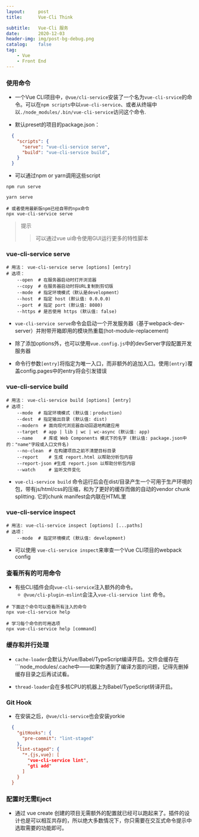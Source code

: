 ```yaml
---
layout:     post
title:      Vue-Cli Think

subtitle:   Vue-Cli 服务
date:       2020-12-03
header-img: img/post-bg-debug.png
catalog:    false
tag:
    - Vue
    - Front End
---
```


### 使用命令
- 一个Vue CLI项目中，```@vue/cli-service```安装了一个名为```vue-cli-srvice```的命令。可以在```npm scripts```中以```vue-cli-service```、或者从终端中以```./node_modules/.bin/vue-cli-service```访问这个命令.

- 默认preset的项目的package.json：
```json
  {
    "scripts": {
      "serve": "vue-cli-service serve",
      "build": "vue-cli-service build",
    }
  }
```
- 可以通过npm or yarn调用这些script
```shell
npm run serve

yarn serve

# 或者使用最新版npm已经自带的npx命令
npx vue-cli-service serve
```

> 提示
>> 可以通过vue ui命令使用GUI运行更多的特性脚本

### vue-cli-service serve
```shell
# 用法： vue-cli-service serve [options] [entry]
# 选项：
    --open  # 在服务器启动时打开浏览器
    --copy  # 在服务器启动时将URL复制到剪切版
    --mode  # 指定环境模式（默认是development）
    --host  # 指定 host (默认值: 0.0.0.0)
    --port  # 指定 port (默认值: 8080)
    --https # 是否使用 https (默认值: false)
```
- ```vue-cli-service serve```命令会启动一个开发服务器（基于webpack-dev-server）并附带开箱即用的模块热重载(hot-module-replacement)

- 除了添加options外，也可以使用```vue.config.js```中的devServer字段配置开发服务器

- 命令行参数```[entry]```将指定为唯一入口，而非额外的追加入口。使用```[entry]```覆盖config.pages中的entry将会引发错误

### vue-cli-service build
```shell
# 用法： vue-cli-service build [options] [entry]
# 选项：
    --mode  # 指定环境模式 (默认值：production)
    --dest  # 指定输出目录 (默认值: dist)
    --modern  # 面向现代浏览器自动回退地构建应用
    --target  # app | lib | wc | wc-async (默认值: app)
    --name    # 库或 Web Components 模式下的名字 (默认值: package.json中的："name"字段或入口文件名)
    --no-clean  # 在构建项目之前不清楚目标目录
    --report    # 生成 report.html 以帮助分析包内容
    --report-json #生成 report.json 以帮助分析包内容
    --watch     # 监听文件变化
```

- ```vue-cli-service build``` 命令运行后会在dist/目录产生一个可用于生产环境的包，带有js/html/css的压缩，和为了更好的缓存而做的自动的vendor chunk splitting. 它的chunk manifest会内联在HTML里

### vue-cli-service inspect
```shell
# 用法: vue-cli-service inspect [options] [...paths]
# 选项：
    --mode  # 指定环境模式 (默认值: development)
```
- 可以使用 ```vue-cli-service inspect```来审查一个Vue CLI项目的webpack config

### 查看所有的可用命令
- 有些CLI插件会向```vue-cli-service```注入额外的命令。
  - ```@vue/cli-plugin-eslint```会注入```vue-cli-service lint``` 命令。

```shell
# 下面这个命令可以查看所有注入的命令
npx vue-cli-service help

# 学习每个命令的可用选项
npx vue-cli-service help [command]
```

### 缓存和并行处理
* ```cache-loader```会默认为Vue/Babel/TypeScript编译开启。文件会缓存在```node_modules/.cache中——如果你遇到了编译方面的问题，记得先删掉缓存目录之后再试试看。

* ```thread-loader```会在多核CPU的机器上为Babel/TypeScript转译开启。

### Git Hook
- 在安装之后，```@vue/cli-service```也会安装yorkie
```json
  {
    "gitHooks": {
      "pre-commit": "lint-staged"
    },
    "lint-staged": {
      "*.{js,vue}: [
        "vue-cli-service lint",
        "gti add"
      ]
    }
  }
```

### 配置时无需Eject
- 通过 vue create 创建的项目无需额外的配置就已经可以跑起来了。插件的设计也是可以相互共存的，所以绝大多数情况下，你只需要在交互式命令提示中选取需要的功能即可。